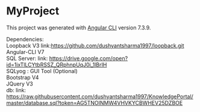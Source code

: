 # MyProject

This project was generated with [Angular CLI](https://github.com/angular/angular-cli) version 7.3.9.

Dependencies:<br/>
Loopback V3 link:https://github.com/dushyantsharma1997/loopback.git<br/>
Angular-CLI V7<br/>
SQL Server: link: https://drive.google.com/open?id=1ixTlLCYtbRSSZ_QRphnpUqJ0i_1lBrIH<br/>
SQLyog : GUI Tool (Optional)<br/>
Bootstrap V4<br/>
JQuery V3<br/>
db: link: https://raw.githubusercontent.com/dushyantsharma1997/KnowledgePortal/master/database.sql?token=AG5TNOINMW4VHVKYCBWHEV25DZBOE <br/>
